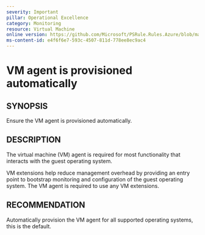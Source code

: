 ```yaml
---
severity: Important
pillar: Operational Excellence
category: Monitoring
resource: Virtual Machine
online version: https://github.com/Microsoft/PSRule.Rules.Azure/blob/main/docs/rules/en/Azure.VM.Agent.md
ms-content-id: e4f6f6e7-593c-4507-811d-778ee8ec9ac4
---
```


# VM agent is provisioned automatically

## SYNOPSIS

Ensure the VM agent is provisioned automatically.

## DESCRIPTION

The virtual machine (VM) agent is required for most functionality that interacts with the guest operating system.

VM extensions help reduce management overhead by providing an entry point to bootstrap monitoring and configuration of the guest operating system.
The VM agent is required to use any VM extensions.

## RECOMMENDATION

Automatically provision the VM agent for all supported operating systems, this is the default.
